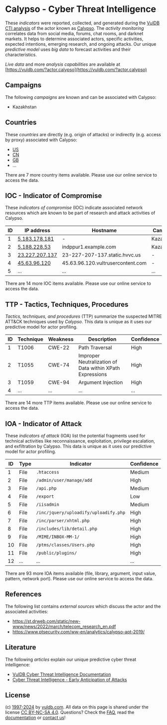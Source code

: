 # Calypso - Cyber Threat Intelligence

These _indicators_ were reported, collected, and generated during the [VulDB CTI analysis](https://vuldb.com/?kb.cti) of the actor known as [Calypso](https://vuldb.com/?actor.calypso). The _activity monitoring_ correlates data from social media, forums, chat rooms, and darknet markets. It helps to determine associated actors, specific activities, expected intentions, emerging research, and ongoing attacks. Our unique _predictive model_ uses _big data_ to forecast activities and their characteristics.

_Live data_ and more _analysis capabilities_ are available at [https://vuldb.com/?actor.calypso](https://vuldb.com/?actor.calypso)

## Campaigns

The following _campaigns_ are known and can be associated with Calypso:

* Kazakhstan

## Countries

These _countries_ are directly (e.g. origin of attacks) or indirectly (e.g. access by proxy) associated with Calypso:

* [US](https://vuldb.com/?country.us)
* [CN](https://vuldb.com/?country.cn)
* [GB](https://vuldb.com/?country.gb)
* ...

There are 7 more country items available. Please use our online service to access the data.

## IOC - Indicator of Compromise

These _indicators of compromise_ (IOC) indicate associated network resources which are known to be part of research and attack activities of Calypso.

ID | IP address | Hostname | Campaign | Confidence
-- | ---------- | -------- | -------- | ----------
1 | [5.183.178.181](https://vuldb.com/?ip.5.183.178.181) | - | Kazakhstan | High
2 | [5.188.228.53](https://vuldb.com/?ip.5.188.228.53) | indppur1.example.com | Kazakhstan | High
3 | [23.227.207.137](https://vuldb.com/?ip.23.227.207.137) | 23-227-207-137.static.hvvc.us | - | High
4 | [45.63.96.120](https://vuldb.com/?ip.45.63.96.120) | 45.63.96.120.vultrusercontent.com | - | Medium
5 | ... | ... | ... | ...

There are 14 more IOC items available. Please use our online service to access the data.

## TTP - Tactics, Techniques, Procedures

_Tactics, techniques, and procedures_ (TTP) summarize the suspected MITRE ATT&CK techniques used by _Calypso_. This data is unique as it uses our predictive model for actor profiling.

ID | Technique | Weakness | Description | Confidence
-- | --------- | -------- | ----------- | ----------
1 | T1006 | CWE-22 | Path Traversal | High
2 | T1055 | CWE-74 | Improper Neutralization of Data within XPath Expressions | High
3 | T1059 | CWE-94 | Argument Injection | High
4 | ... | ... | ... | ...

There are 14 more TTP items available. Please use our online service to access the data.

## IOA - Indicator of Attack

These _indicators of attack_ (IOA) list the potential fragments used for technical activities like reconnaissance, exploitation, privilege escalation, and exfiltration by Calypso. This data is unique as it uses our predictive model for actor profiling.

ID | Type | Indicator | Confidence
-- | ---- | --------- | ----------
1 | File | `.htaccess` | Medium
2 | File | `/admin/user/manage/add` | High
3 | File | `/api.php` | Medium
4 | File | `/export` | Low
5 | File | `/iisadmin` | Medium
6 | File | `/inc/jquery/uploadify/uploadify.php` | High
7 | File | `/inc/parser/xhtml.php` | High
8 | File | `/includes/lib/detail.php` | High
9 | File | `/MIME/INBOX-MM-1/` | High
10 | File | `/ptms/classes/Users.php` | High
11 | File | `/public/plugins/` | High
12 | ... | ... | ...

There are 93 more IOA items available (file, library, argument, input value, pattern, network port). Please use our online service to access the data.

## References

The following list contains _external sources_ which discuss the actor and the associated activities:

* https://st.drweb.com/static/new-www/news/2022/march/telecom_research_en.pdf
* https://www.ptsecurity.com/ww-en/analytics/calypso-apt-2019/

## Literature

The following _articles_ explain our unique predictive cyber threat intelligence:

* [VulDB Cyber Threat Intelligence Documentation](https://vuldb.com/?kb.cti)
* [Cyber Threat Intelligence - Early Anticipation of Attacks](https://www.scip.ch/en/?labs.20201022)

## License

(c) [1997-2024](https://vuldb.com/?kb.changelog) by [vuldb.com](https://vuldb.com/?kb.about). All data on this page is shared under the license [CC BY-NC-SA 4.0](https://creativecommons.org/licenses/by-nc-sa/4.0/). Questions? Check the [FAQ](https://vuldb.com/?kb.faq), read the [documentation](https://vuldb.com/?kb) or [contact us](https://vuldb.com/?contact)!

